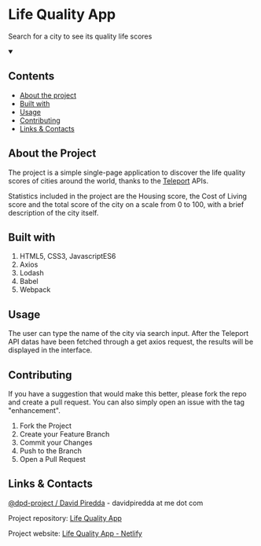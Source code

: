 <p align="center">
    <h1>Life Quality App</h1>
    <p>Search for a city to see its quality life scores</p>
</p>

<details open="open">
    <summary><h2>Contents</h2></summary>
    <ul>
        <li><a href=#about-the-project>About the project</a></li>
        <li><a  href=#built-with>Built with</a></li>
        <li><a  href=#usage>Usage</a></li>
        <li><a  href=#contributing>Contributing</a></li>
        <li><a  href=#links-contacts>Links & Contacts</a></li>
    </ul>
</details>

## About the Project

The project is a simple single-page application to discover the life quality scores of cities around the world, thanks to the
[Teleport](https://developers.teleport.org/api/) APIs.

Statistics included in the project are the Housing score, the Cost of Living score and the total score of the city on a scale from 0 to 100, with a
brief description of the city itself.

## Built with

<ol>
  <li>HTML5, CSS3, JavascriptES6</li>
  <li>Axios</li>
  <li>Lodash</li>
  <li>Babel</li>
  <li>Webpack</li>
</ol>

## Usage

The user can type the name of the city via search input. After the Teleport API datas have been fetched through a get axios request, the results will be displayed
in the interface. 

## Contributing

If you have a suggestion that would make this better, please fork the repo and create a pull request. You can also simply open an issue with the tag "enhancement".

<ol>
  <li>Fork the Project
  <li>Create your Feature Branch
  <li>Commit your Changes
  <li>Push to the Branch
  <li>Open a Pull Request
</ol>

## Links & Contacts

[@dpd-project / David Piredda](https://github.com/dpdproject) - davidpiredda at me dot com

Project repository: [Life Quality App](https://github.com/dpdproject/life_quality_project)

Project website: [Life Quality App - Netlify](https://dpdproject-lifequalityapp.netlify.app)